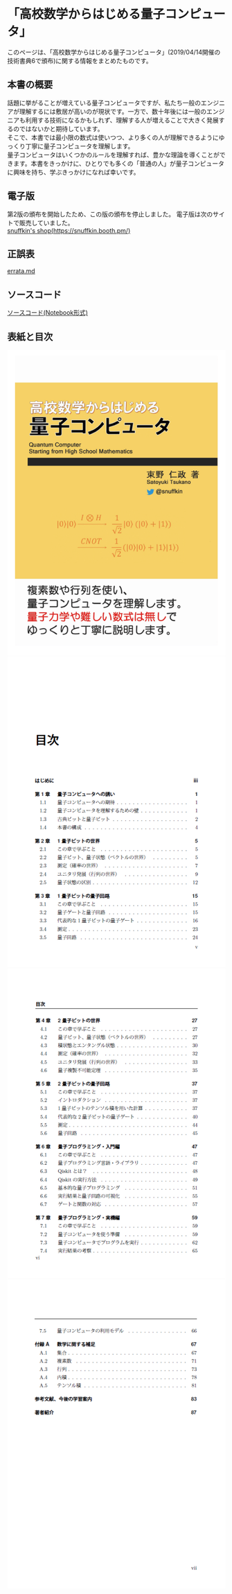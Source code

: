 # 「高校数学からはじめる量子コンピュータ」

このページは、「高校数学からはじめる量子コンピュータ」(2019/04/14開催の技術書典6で頒布)に関する情報をまとめたものです。

## 本書の概要
話題に挙がることが増えている量子コンピュータですが、私たち一般のエンジニアが理解するには敷居が高いのが現状です。一方で、数十年後には一般のエンジニアも利用する技術になるかもしれず、理解する人が増えることで大きく発展するのではないかと期待しています。  
そこで、本書では最小限の数式は使いつつ、より多くの人が理解できるようにゆっくり丁寧に量子コンピュータを理解します。  
量子コンピュータはいくつかのルールを理解すれば、豊かな理論を導くことができます。本書をきっかけに、ひとりでも多くの「普通の人」が量子コンピュータに興味を持ち、学ぶきっかけになれば幸いです。

## 電子版
第2版の頒布を開始したため、この版の頒布を停止しました。
電子版は次のサイトで販売していました。  
[snuffkin's shop(https://snuffkin.booth.pm/)](https://snuffkin.booth.pm/)

## 正誤表
[errata.md](errata.md)

## ソースコード
[ソースコード(Notebook形式)](notebooks)

## 表紙と目次
![表紙](images/cover.png "表紙")
![目次1](images/toc1.png "目次1")
![目次2](images/toc2.png "目次2")
![目次3](images/toc3.png "目次3")
